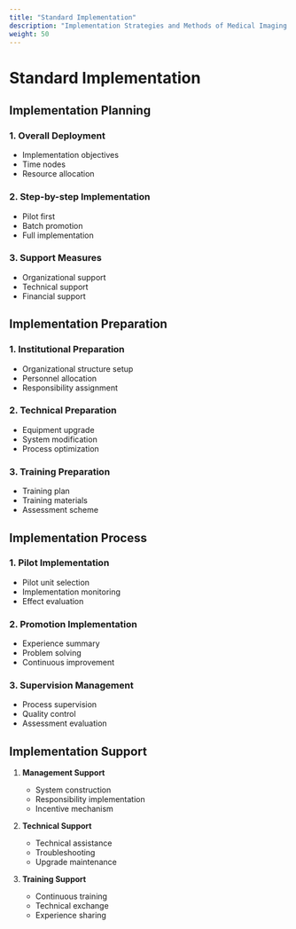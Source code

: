 ```yaml
---
title: "Standard Implementation"
description: "Implementation Strategies and Methods of Medical Imaging Standards"
weight: 50
---
```


# Standard Implementation

## Implementation Planning

### 1. Overall Deployment
- Implementation objectives
- Time nodes
- Resource allocation

### 2. Step-by-step Implementation
- Pilot first
- Batch promotion
- Full implementation

### 3. Support Measures
- Organizational support
- Technical support
- Financial support

## Implementation Preparation

### 1. Institutional Preparation
- Organizational structure setup
- Personnel allocation
- Responsibility assignment

### 2. Technical Preparation
- Equipment upgrade
- System modification
- Process optimization

### 3. Training Preparation
- Training plan
- Training materials
- Assessment scheme

## Implementation Process

### 1. Pilot Implementation
- Pilot unit selection
- Implementation monitoring
- Effect evaluation

### 2. Promotion Implementation
- Experience summary
- Problem solving
- Continuous improvement

### 3. Supervision Management
- Process supervision
- Quality control
- Assessment evaluation

## Implementation Support

1. **Management Support**
   - System construction
   - Responsibility implementation
   - Incentive mechanism

2. **Technical Support**
   - Technical assistance
   - Troubleshooting
   - Upgrade maintenance

3. **Training Support**
   - Continuous training
   - Technical exchange
   - Experience sharing 